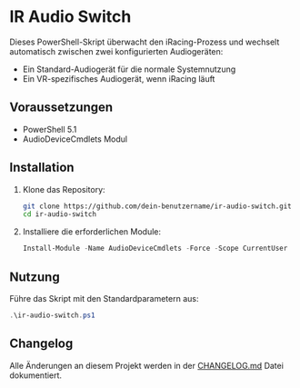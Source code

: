 # IR Audio Switch

Dieses PowerShell-Skript überwacht den iRacing-Prozess und wechselt automatisch zwischen zwei konfigurierten Audiogeräten:
- Ein Standard-Audiogerät für die normale Systemnutzung
- Ein VR-spezifisches Audiogerät, wenn iRacing läuft

## Voraussetzungen
- PowerShell 5.1
- AudioDeviceCmdlets Modul

## Installation
1. Klone das Repository:
    ```sh
    git clone https://github.com/dein-benutzername/ir-audio-switch.git
    cd ir-audio-switch
    ```

2. Installiere die erforderlichen Module:
    ```powershell
    Install-Module -Name AudioDeviceCmdlets -Force -Scope CurrentUser
    ```

## Nutzung
Führe das Skript mit den Standardparametern aus:
```powershell
.\ir-audio-switch.ps1
```

## Changelog
Alle Änderungen an diesem Projekt werden in der [CHANGELOG.md](CHANGELOG.md) Datei dokumentiert.